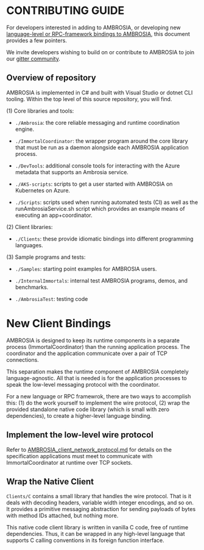 

CONTRIBUTING GUIDE
==================

For developers interested in adding to AMBROSIA, or developing new
[language-level or RPC-framework bindings to AMBROSIA](#new-client-bindings),
this document provides a few pointers.

We invite developers wishing to build on or contribute to AMBROSIA to join our [gitter community](https://gitter.im/AMBROSIA-resilient-systems/Lobby?utm_source=share-link&utm_medium=link&utm_campaign=share-link).

Overview of repository
----------------------

AMBROSIA is implemented in C# and built with Visual Studio or dotnet
CLI tooling. Within the top level of this source repository, you will
find.

(1) Core libraries and tools:

 * `./Ambrosia`: the core reliable messaging and runtime coordination engine.

 * `./ImmortalCoordinator`: the wrapper program around the core library that
   must be run as a daemon alongside each AMBROSIA application process.

 * `./DevTools`: additional console tools for interacting with the
   Azure metadata that supports an Ambrosia service.

 * `./AKS-scripts`: scripts to get a user started with AMBROSIA on
   Kubernetes on Azure.

 * `./Scripts`: scripts used when running automated tests (CI) as well
   as the runAmbrosiaService.sh script which provides an example means
   of executing an app+coordinator.

(2) Client libraries:

 * `./Clients`: these provide idiomatic bindings into different
   programming languages.

(3) Sample programs and tests:

 * `./Samples`: starting point examples for AMBROSIA users.
 
 * `./InternalImmortals`: internal test AMBROSIA programs, demos, and
   benchmarks.

 * `./AmbrosiaTest`: testing code


New Client Bindings
===================

AMBROSIA is designed to keep its runtime components in a separate
process (ImmortalCoordinator) than the running application process.
The coordinator and the application communicate over a pair of TCP
connections.

This separation makes the runtime component of AMBROSIA completely
language-agnostic.  All that is needed is for the application
processes to speak the low-level messaging protocol with the
coordinator.

For a new language or RPC framewrok, there are two ways to accomplish
this: (1) do the work yourself to implement the wire protocol, (2)
wrap the provided standalone native code library (which is small with
zero dependencies), to create a higher-level language binding.


Implement the low-level wire protocol
-------------------------------------

Refer to
[AMBROSIA_client_network_protocol.md](AMBROSIA_client_network_protocol.md)
for details on the specification applications must meet to communicate
with ImmortalCoordinator at runtime over TCP sockets.


Wrap the Native Client
----------------------

`Clients/C` contains a small library that handles the wire protocol.
That is it deals with decoding headers, variable width integer
encodings, and so on.  It provides a primitive messaging abstraction
for sending payloads of bytes with method IDs attached, but nothing more.

This native code client library is written in vanilla C code, free of
runtime dependencies.  Thus, it can be wrapped in any high-level
language that supports C calling conventions in its foreign function
interface.
